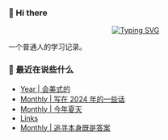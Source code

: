 ### 👋 Hi there
<div align="center">

[![Typing SVG](https://readme-typing-svg.herokuapp.com?lines=Stay+hungry%2C+Stay+foolish.;%E6%84%BF%E4%BA%BA%E4%B8%8E%E4%BA%BA%E9%83%BD%E8%83%BD%E5%A4%9F%E7%9C%9F%E8%AF%9A%E6%B2%9F%E9%80%9A%E3%80%82)](https://git.io/typing-svg)

</div>
一个普通人的学习记录。

### 📝 最近在说些什么
<!-- BLOG-POST-LIST:START -->
- [Year | 会美式的](https://shixiaocaia.fun/posts/8bfc4349/)
- [Monthly | 写在 2024 年的一些话](https://shixiaocaia.fun/posts/b0576fda/)
- [Monthly | 今年夏天](https://shixiaocaia.fun/posts/fc291701/)
- [Links](https://shixiaocaia.fun/link/)
- [Monthly | 追寻本身既是答案](https://shixiaocaia.fun/posts/fc291702/)
<!-- BLOG-POST-LIST:END -->
